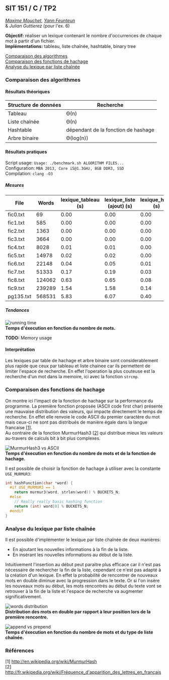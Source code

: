 ## SIT 151 / C / TP2

[*Maxime Mouchet*](https://github.com/maxmouchet), [*Yann Feunteun*](https://github.com/yafeunteun)  
& *Julian Guttierez* (pour l'ex. 6)

**Objectif:** réaliser un lexique contenant le nombre d'occurrences de chaque mot à partir d'un fichier.  
**Implémentations:** tableau, liste chaînée, hashtable, binary tree  

[Comparaison des algorithmes](#comparaison-des-algorithmes)  
[Comparaison des fonctions de hachage](#comparaison-des-fonctions-de-hachage)  
[Analyse du lexique par liste chaînée](#analyse-du-lexique-par-liste-chaînée)

### Comparaison des algorithmes

#### Résultats théoriques

Structure de données | Recherche                          |
---------------------|------------------------------------|
Tableau              |Θ(n)                                |
Liste chaînée        |Θ(n)                                |
Hashtable            |dépendant de la fonction de hashage |
Arbre binaire        |Θ(log(n))                           |

#### Résultats pratiques

Script usage: `Usage: ./benchmark.sh ALGORITHM FILES...`  
Configuration: `MBA 2013, Core i5@1.3GHz, 8GB DDR3, SSD`  
Compilation: `clang -O3`   

##### Mesures

File      | Words  | lexique_tableau (s) | lexique_liste (ajout) (s)     | lexique_hash (s)  | lexique_btree (s)
----------|--------|---------------------|-------------------------------|-------------------|-------------------
fic0.txt  | 69     | 0.00                | 0.00                          | 0.00              | 0.00
fic1.txt  | 585    | 0.00                | 0.00                          | 0.00              | 0.00
fic2.txt  | 1363   | 0.00                | 0.00                          | 0.00              | 0.00
fic3.txt  | 3664   | 0.00                | 0.00                          | 0.00              | 0.00
fic4.txt  | 8028   | 0.01                | 0.01                          | 0.00              | 0.00
fic5.txt  | 14978  | 0.02                | 0.02                          | 0.00              | 0.01
fic6.txt  | 22148  | 0.04                | 0.05                          | 0.01              | 0.01
fic7.txt  | 51333  | 0.17                | 0.19                          | 0.03              | 0.03
fic8.txt  | 124062 | 0.63                | 0.65                          | 0.08              | 0.07
fic9.txt  | 239289 | 1.54                | 1.58                          | 0.14              | 0.17
pg135.txt | 568531 | 5.83                | 6.07                          | 0.40              | 0.34

##### Tendances
![running time](https://dl.dropboxusercontent.com/u/1765758/Screenshots%20GitHub/sit151_tp2_running_time2.png)  
**Temps d'éxecution en fonction du nombre de mots.**  

**TODO:** Memory usage

#### Interprétation
Les lexiques par table de hachage et arbre binaire sont considerablement plus rapide que ceux par tableau et liste chainee car ils permettent de limiter l'espace de recherche. En effet l'operation la plus couteuse est la recherche d'un mot dans la memoire, ici avec la fonction `strcmp`.

### Comparaison des fonctions de hachage
On montre ici l'impact de la fonction de hachage sur la performance du programme. La première fonction proposée (ASCII code first char) présente une mauvaise distribution des valeurs, qui impacte directement le temps de recherche. En effet elle renvoie le code ASCII du premier caractère du mot mais ceux-ci ne sont pas distribués de manière égale dans la langue francaise [[1](1)].  
Au contraire de la fonction MurmurHash3 [[2](2)] qui distribue mieux les valeurs au-travers de calculs bit à bit plus complexes.

![MurmurHash3 vs ASCII](https://dl.dropboxusercontent.com/u/1765758/Screenshots%20GitHub/sit151_tp2_murmur_vs_ascii1.png)  
**Temps d'éxecution en fonction du nombre de mots et de la fonction de hachage.**  

Il est possible de choisir la fonction de hachage à utiliser avec la constante `USE_MURMUR3`:

```c
int hashFunction(char *word) {
  #if USE_MURMUR3 == 1
    return murmur3(word, strlen(word)) % BUCKETS_N;
  #else
    // Really really basic hashing function
    return (int) word[0] % BUCKETS_N;
  #endif
}
```

### Analyse du lexique par liste chaînée
Il est possible d'implémenter le lexique par liste chaînée de deux manières:
- En ajoutant les nouvelles informations à la fin de la liste.
- En insérant les nouvelles informations au début de la liste.

Intuitivement l'insertion au début peut paraitre plus efficace car il n'est pas nécessaire de rechercher la fin de la liste, cependant ce n'est pas adapté à la création d'un lexique. En effet la probabilité de rencontrer de nouveaux mots en double diminue avec la progression dans le texte. Or si l'on insère les nouveaux mots au début, les mots rencontrés au début du texte vont se retrouver à la fin de la liste et l'espace de recherche va augmenter significativement.

![words distribution](https://dl.dropboxusercontent.com/u/1765758/Screenshots%20GitHub/words_distribution_append.png)  
**Distribution des mots en double par rapport à leur position lors de la première rencontre.**

![append vs prepend](https://dl.dropboxusercontent.com/u/1765758/Screenshots%20GitHub/append_vs_prepend.png)  
**Temps d'éxecution en fonction du nombre de mots et du type de liste chaînée.**

### Références
<a name="1"></a> [1] http://en.wikipedia.org/wiki/MurmurHash  
<a name="2"></a> [2] http://fr.wikipedia.org/wiki/Fréquence_d'apparition_des_lettres_en_français
